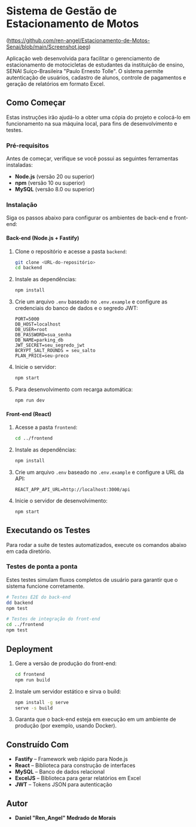 # **Sistema de Gestão de Estacionamento de Motos**

(https://github.com/ren-angel/Estacionamento-de-Motos-Senai/blob/main/Screenshot.jpeg)

Aplicação web desenvolvida para facilitar o gerenciamento de estacionamento de motocicletas de estudantes da instituição de ensino, SENAI Suíço-Brasileira "Paulo Ernesto Tolle". O sistema permite autenticação de usuários, cadastro de alunos, controle de pagamentos e geração de relatórios em formato Excel.

## Como Começar

Estas instruções irão ajudá-lo a obter uma cópia do projeto e colocá-lo em funcionamento na sua máquina local, para fins de desenvolvimento e testes.

### Pré-requisitos

Antes de começar, verifique se você possui as seguintes ferramentas instaladas:

* **Node.js** (versão 20 ou superior)
* **npm** (versão 10 ou superior)
* **MySQL** (versão 8.0 ou superior)

### Instalação

Siga os passos abaixo para configurar os ambientes de back-end e front-end:

#### Back-end (Node.js + Fastify)

1. Clone o repositório e acesse a pasta `backend`:

   ```bash
   git clone <URL-do-repositório>
   cd backend
   ```

2. Instale as dependências:

   ```bash
   npm install
   ```

3. Crie um arquivo `.env` baseado no `.env.example` e configure as credenciais do banco de dados e o segredo JWT:

   ```env
   PORT=5000
   DB_HOST=localhost
   DB_USER=root
   DB_PASSWORD=sua_senha
   DB_NAME=parking_db
   JWT_SECRET=seu_segredo_jwt
   BCRYPT_SALT_ROUNDS = seu_salto
   PLAN_PRICE=seu-preco
   ```

4. Inicie o servidor:

   ```bash
   npm start
   ```

5. Para desenvolvimento com recarga automática:

   ```bash
   npm run dev
   ```

#### Front-end (React)

1. Acesse a pasta `frontend`:

   ```bash
   cd ../frontend
   ```

2. Instale as dependências:

   ```bash
   npm install
   ```

3. Crie um arquivo `.env` baseado no `.env.example` e configure a URL da API:

   ```env
   REACT_APP_API_URL=http://localhost:3000/api
   ```

4. Inicie o servidor de desenvolvimento:

   ```bash
   npm start
   ```

## Executando os Testes

Para rodar a suíte de testes automatizados, execute os comandos abaixo em cada diretório.

### Testes de ponta a ponta

Estes testes simulam fluxos completos de usuário para garantir que o sistema funcione corretamente.

```bash
# Testes E2E do back-end
dd backend
npm test

# Testes de integração do front-end
cd ../frontend
npm test
```

## Deployment

1. Gere a versão de produção do front-end:

   ```bash
   cd frontend
   npm run build
   ```

2. Instale um servidor estático e sirva o build:

   ```bash
   npm install -g serve
   serve -s build
   ```

3. Garanta que o back-end esteja em execução em um ambiente de produção (por exemplo, usando Docker).

## Construído Com

* **Fastify** – Framework web rápido para Node.js
* **React** – Biblioteca para construção de interfaces
* **MySQL** – Banco de dados relacional
* **ExcelJS** – Biblioteca para gerar relatórios em Excel
* **JWT** – Tokens JSON para autenticação

## Autor

* **Daniel "Ren_Angel" Medrado de Morais**

